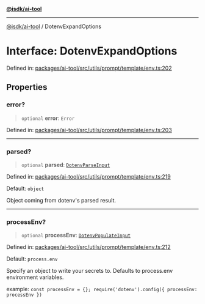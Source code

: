 [**@isdk/ai-tool**](../README.md)

***

[@isdk/ai-tool](../globals.md) / DotenvExpandOptions

# Interface: DotenvExpandOptions

Defined in: [packages/ai-tool/src/utils/prompt/template/env.ts:202](https://github.com/isdk/ai-tool.js/blob/077730e62e6c723611b64a587e36b69766741af4/src/utils/prompt/template/env.ts#L202)

## Properties

### error?

> `optional` **error**: `Error`

Defined in: [packages/ai-tool/src/utils/prompt/template/env.ts:203](https://github.com/isdk/ai-tool.js/blob/077730e62e6c723611b64a587e36b69766741af4/src/utils/prompt/template/env.ts#L203)

***

### parsed?

> `optional` **parsed**: [`DotenvParseInput`](DotenvParseInput.md)

Defined in: [packages/ai-tool/src/utils/prompt/template/env.ts:219](https://github.com/isdk/ai-tool.js/blob/077730e62e6c723611b64a587e36b69766741af4/src/utils/prompt/template/env.ts#L219)

Default: `object`

Object coming from dotenv's parsed result.

***

### processEnv?

> `optional` **processEnv**: [`DotenvPopulateInput`](DotenvPopulateInput.md)

Defined in: [packages/ai-tool/src/utils/prompt/template/env.ts:212](https://github.com/isdk/ai-tool.js/blob/077730e62e6c723611b64a587e36b69766741af4/src/utils/prompt/template/env.ts#L212)

Default: `process.env`

Specify an object to write your secrets to. Defaults to process.env environment variables.

example: `const processEnv = {}; require('dotenv').config({ processEnv: processEnv })`
